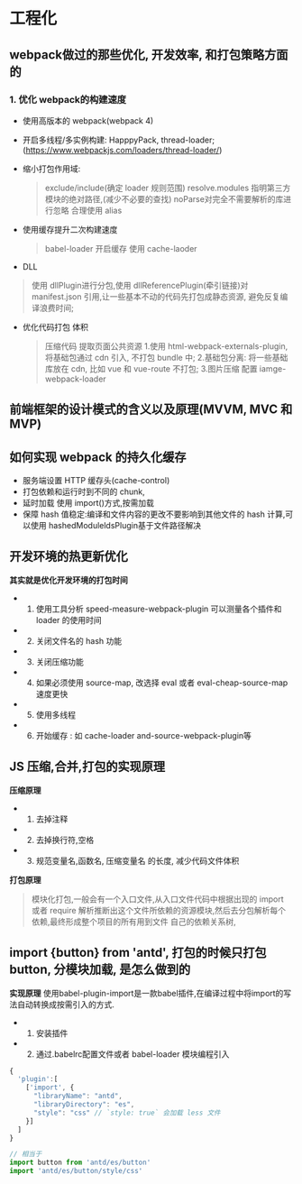# 工程化

## webpack做过的那些优化, 开发效率, 和打包策略方面的
### **1. 优化 webpack的构建速度**
- 使用高版本的 webpack(webpack 4)
- 开启多线程/多实例构建: HapppyPack, thread-loader;(https://www.webpackjs.com/loaders/thread-loader/)
- 缩小打包作用域:
  > exclude/include(确定 loader 规则范围)
  resolve.modules 指明第三方模块的绝对路径,(减少不必要的查找)
  noParse对完全不需要解析的库进行忽略
  合理使用 alias

- 使用缓存提升二次构建速度
  > babel-loader 开启缓存
  使用 cache-laoder

- DLL 
 > 使用 dllPlugin进行分包,使用 dllReferencePlugin(牵引链接)对 manifest.json 引用,让一些基本不动的代码先打包成静态资源, 避免反复编译浪费时间;

- 优化代码打包 体积
  >压缩代码
  提取页面公共资源
  1.使用 html-webpack-externals-plugin, 将基础包通过 cdn 引入, 不打包 bundle 中;
  2.基础包分离: 将一些基础库放在 cdn,   比如 vue 和 vue-route 不打包;
  3.图片压缩  配置 iamge-webpack-loader

## 前端框架的设计模式的含义以及原理(MVVM, MVC 和 MVP)

## 如何实现 webpack 的持久化缓存
- 服务端设置 HTTP 缓存头(cache-control)
- 打包依赖和运行时到不同的 chunk,
- 延时加载 使用 import()方式,按需加载
- 保障 hash 值稳定:编译和文件内容的更改不要影响到其他文件的 hash 计算,可以使用 hashedModuleldsPlugin基于文件路径解决

## 开发环境的热更新优化
  **其实就是优化开发环境的打包时间**
- 1. 使用工具分析 speed-measure-webpack-plugin 可以测量各个插件和 loader 的使用时间
- 2. 关闭文件名的 hash 功能
- 3. 关闭压缩功能
- 4. 如果必须使用 source-map, 改选择 eval 或者 eval-cheap-source-map 速度更快
- 5. 使用多线程
- 6. 开始缓存 : 如 cache-loader and-source-webpack-plugin等

## JS 压缩,合并,打包的实现原理
**压缩原理**
- 1. 去掉注释
- 2. 去掉换行符,空格
- 3. 规范变量名,函数名, 压缩变量名 的长度, 减少代码文件体积

**打包原理**
> 模块化打包,一般会有一个入口文件,从入口文件代码中根据出现的 import 或者 require 解析推断出这个文件所依赖的资源模块,然后去分包解析每个依赖,最终形成整个项目的所有用到文件
> 自己的依赖关系树,


## import {button} from 'antd', 打包的时候只打包 button, 分模块加载, 是怎么做到的 
**实现原理** 使用babel-plugin-import是一款babel插件,在编译过程中将import的写法自动转换成按需引入的方式.
- 1. 安装插件
- 2. 通过.babelrc配置文件或者 babel-loader 模块编程引入
```js
{
  'plugin':[
    ['import', {
      "libraryName": "antd",
      "libraryDirectory": "es",
      "style": "css" // `style: true` 会加载 less 文件
    }]
  ]
}

// 相当于
import button from 'antd/es/button'
import 'antd/es/button/style/css'
```

